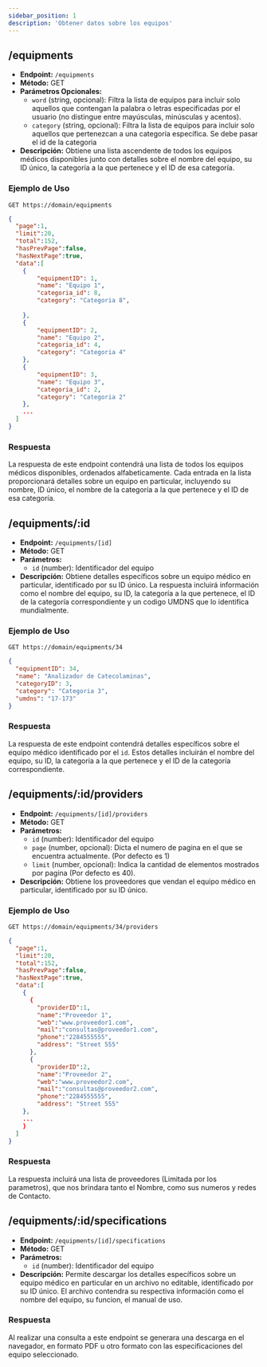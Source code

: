 ```yaml
---
sidebar_position: 1
description: 'Obtener datos sobre los equipos'
---
```


## **/equipments**

- **Endpoint:** `/equipments`
- **Método:** GET
- **Parámetros Opcionales:**
  - `word` (string, opcional): Filtra la lista de equipos para incluir solo aquellos que contengan la palabra o letras especificadas por el usuario (no distingue entre mayúsculas, minúsculas y acentos).
  - `category` (string, opcional): Filtra la lista de equipos para incluir solo aquellos que pertenezcan a una categoría específica. Se debe pasar el id de la categoria
- **Descripción:** Obtiene una lista ascendente de todos los equipos médicos disponibles junto con detalles sobre el nombre del equipo, su ID único, la categoría a la que pertenece y el ID de esa categoría.

### Ejemplo de Uso

```http
GET https://domain/equipments
```

```json
{
  "page":1,
  "limit":20,
  "total":152,
  "hasPrevPage":false,
  "hasNextPage":true,
  "data":[
    {
        "equipmentID": 1,
        "name": "Equipo 1",
        "categoria_id": 8,
        "category": "Categoria 8",
        
    },
    {
        "equipmentID": 2,
        "name": "Equipo 2",
        "categoria_id": 4,
        "category": "Categoria 4"
    },
    {
        "equipmentID": 3,
        "name": "Equipo 3",
        "categoria_id": 2,
        "category": "Categoria 2"
    },
    ...
  ]
}
```

### Respuesta

La respuesta de este endpoint contendrá una lista de todos los equipos médicos disponibles, ordenados alfabeticamente. Cada entrada en la lista proporcionará detalles sobre un equipo en particular, incluyendo su nombre, ID único, el nombre de la categoría a la que pertenece y el ID de esa categoría.


<!--
██████╗░██████╗░░█████╗░██╗░░░██╗███████╗███████╗██████╗░░█████╗░██████╗░
██╔══██╗██╔══██╗██╔══██╗██║░░░██║██╔════╝██╔════╝██╔══██╗██╔══██╗██╔══██╗
██████╔╝██████╔╝██║░░██║╚██╗░██╔╝█████╗░░█████╗░░██║░░██║██║░░██║██████╔╝
██╔═══╝░██╔══██╗██║░░██║░╚████╔╝░██╔══╝░░██╔══╝░░██║░░██║██║░░██║██╔══██╗
██║░░░░░██║░░██║╚█████╔╝░░╚██╔╝░░███████╗███████╗██████╔╝╚█████╔╝██║░░██║
╚═╝░░░░░╚═╝░░╚═╝░╚════╝░░░░╚═╝░░░╚══════╝╚══════╝╚═════╝░░╚════╝░╚═╝░░╚═╝
 -->

## **/equipments/:id**

- **Endpoint:** `/equipments/[id]`
- **Método:** GET
- **Parámetros:** 
  - `id` (number): Identificador del equipo 
- **Descripción:** Obtiene detalles específicos sobre un equipo médico en particular, identificado por su ID único. La respuesta incluirá información como el nombre del equipo, su ID, la categoría a la que pertenece, el ID de la categoría correspondiente y un codigo UMDNS que lo identifica mundialmente.

### Ejemplo de Uso

```http
GET https://domain/equipments/34
```

```json
{
  "equipmentID": 34,
  "name": "Analizador de Catecolaminas",
  "categoryID": 3,
  "category": "Categoria 3",
  "umdns": "17-173"
}
```

### Respuesta

La respuesta de este endpoint contendrá detalles específicos sobre el equipo médico identificado por el `id`. Estos detalles incluirán el nombre del equipo, su ID, la categoría a la que pertenece y el ID de la categoría correspondiente.

<!-- 
██████╗░██████╗░░█████╗░██╗░░░██╗███████╗███████╗██████╗░░█████╗░██████╗░
██╔══██╗██╔══██╗██╔══██╗██║░░░██║██╔════╝██╔════╝██╔══██╗██╔══██╗██╔══██╗
██████╔╝██████╔╝██║░░██║╚██╗░██╔╝█████╗░░█████╗░░██║░░██║██║░░██║██████╔╝
██╔═══╝░██╔══██╗██║░░██║░╚████╔╝░██╔══╝░░██╔══╝░░██║░░██║██║░░██║██╔══██╗
██║░░░░░██║░░██║╚█████╔╝░░╚██╔╝░░███████╗███████╗██████╔╝╚█████╔╝██║░░██║
╚═╝░░░░░╚═╝░░╚═╝░╚════╝░░░░╚═╝░░░╚══════╝╚══════╝╚═════╝░░╚════╝░╚═╝░░╚═╝
 -->

## **/equipments/:id/providers**

- **Endpoint:** `/equipments/[id]/providers`
- **Método:** GET
- **Parámetros:**
  - `id` (number): Identificador del equipo 
  - `page` (number, opcional): Dicta el numero de pagina en el que se encuentra actualmente. (Por defecto es 1)
  - `limit` (number, opcional): Indica la cantidad de elementos mostrados por pagina (Por defecto es 40).
- **Descripción:** Obtiene los proveedores que vendan el equipo médico en particular, identificado por su ID único.

### Ejemplo de Uso

```http
GET https://domain/equipments/34/providers
```
```json
{
  "page":1,
  "limit":20,
  "total":152,
  "hasPrevPage":false,
  "hasNextPage":true,
  "data":[
    {
      {
        "providerID":1,
        "name":"Proveedor 1",
        "web":"www.proveedor1.com",
        "mail":"consultas@proveedor1.com",
        "phone":"2284555555",
        "address": "Street 555"
      },
      {
        "providerID":2,
        "name":"Proveedor 2",
        "web":"www.proveedor2.com",
        "mail":"consultas@proveedor2.com",
        "phone":"2284555555",
        "address": "Street 555"
    },
    ...
    }
  ]
}
```

### Respuesta

La respuesta incluirá una lista de proveedores (Limitada por los parametros), que nos brindara tanto el Nombre, como sus numeros y redes de Contacto.

<!-- 
██████╗░██████╗░░█████╗░██╗░░░██╗███████╗███████╗██████╗░░█████╗░██████╗░
██╔══██╗██╔══██╗██╔══██╗██║░░░██║██╔════╝██╔════╝██╔══██╗██╔══██╗██╔══██╗
██████╔╝██████╔╝██║░░██║╚██╗░██╔╝█████╗░░█████╗░░██║░░██║██║░░██║██████╔╝
██╔═══╝░██╔══██╗██║░░██║░╚████╔╝░██╔══╝░░██╔══╝░░██║░░██║██║░░██║██╔══██╗
██║░░░░░██║░░██║╚█████╔╝░░╚██╔╝░░███████╗███████╗██████╔╝╚█████╔╝██║░░██║
╚═╝░░░░░╚═╝░░╚═╝░╚════╝░░░░╚═╝░░░╚══════╝╚══════╝╚═════╝░░╚════╝░╚═╝░░╚═╝
 -->

## **/equipments/:id/specifications**

- **Endpoint:** `/equipments/[id]/specifications`
- **Método:** GET
- **Parámetros:** 
  - `id` (number): Identificador del equipo 
- **Descripción:** Permite descargar los detalles específicos sobre un equipo médico en particular en un archivo no editable, identificado por su ID único. El archivo contendra su respectiva información como el nombre del equipo, su funcion, el manual de uso.


### Respuesta

Al realizar una consulta a este endpoint se generara una descarga en el navegador, en formato PDF u otro formato con las especificaciones del equipo seleccionado.